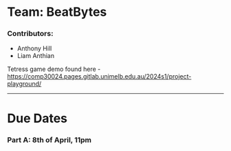 # Team: BeatBytes
### Contributors:
* Anthony Hill
* Liam Anthian

Tetress game demo found here - https://comp30024.pages.gitlab.unimelb.edu.au/2024s1/project-playground/

---
# Due Dates
### Part A: 8th of April, 11pm
